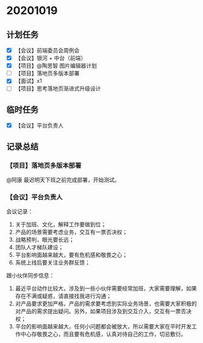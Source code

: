 # 20201019

## 计划任务

- [x] 【会议】前端委员会周例会
- [x] 【会议】银河 + 中台（前端）
- [x] 【项目】@陶思智 图片编辑器计划
- [ ] 【项目】落地页多版本部署
- [x] 【面试】x1
- [ ] 【项目】思考落地页渐进式升级设计

## 临时任务

- [x] 【会议】平台负责人

## 记录总结

### 【项目】落地页多版本部署

@阿康 最迟明天下班之前完成部署，开始测试。

### 【会议】平台负责人

会议记录：

1. 关于加班、文化，解释工作要做到位；
2. 产品的场景需要考虑业务，交互有一票否决权；
3. 战略预判，眼光要长远；
4. 团队人才梯队建设；
5. 平台影响面越来越大，要有危机感和敬畏之心；
6. 系统上线后要关注业务群反馈；

跟小伙伴同步信息：

1. 最近平台动作比较大，涉及到一些小伙伴需要经常加班，大家需要理解，如果存在不满或疑惑，请直接找我进行沟通；
2. 对产品要求更加严格，产品的需求要考虑到实际业务场景，也需要大家积极的对产品的需求提出疑问。另外，如果项目涉及到交互介入，交互有一票否决权；
3. 平台的影响面越来越大，任何小问题都会被放大，所以需要大家在平时开发工作中心存敬畏之心，而且要有危机感，认真对待自己的工作，切忌敷衍。

